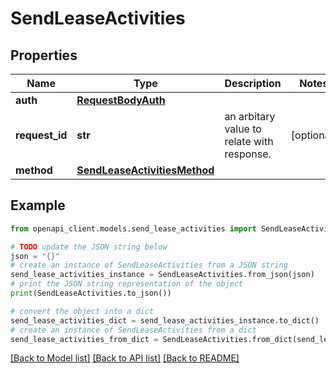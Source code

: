 # SendLeaseActivities


## Properties

Name | Type | Description | Notes
------------ | ------------- | ------------- | -------------
**auth** | [**RequestBodyAuth**](RequestBodyAuth.md) |  | 
**request_id** | **str** | an arbitary value to relate with response. | [optional] 
**method** | [**SendLeaseActivitiesMethod**](SendLeaseActivitiesMethod.md) |  | 

## Example

```python
from openapi_client.models.send_lease_activities import SendLeaseActivities

# TODO update the JSON string below
json = "{}"
# create an instance of SendLeaseActivities from a JSON string
send_lease_activities_instance = SendLeaseActivities.from_json(json)
# print the JSON string representation of the object
print(SendLeaseActivities.to_json())

# convert the object into a dict
send_lease_activities_dict = send_lease_activities_instance.to_dict()
# create an instance of SendLeaseActivities from a dict
send_lease_activities_from_dict = SendLeaseActivities.from_dict(send_lease_activities_dict)
```
[[Back to Model list]](../README.md#documentation-for-models) [[Back to API list]](../README.md#documentation-for-api-endpoints) [[Back to README]](../README.md)


